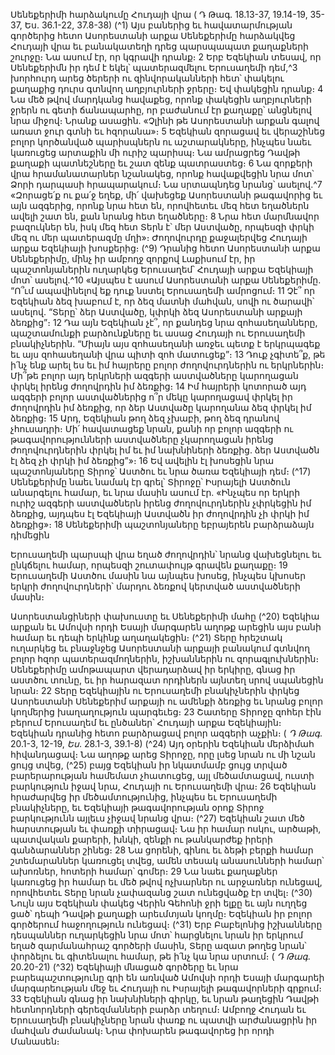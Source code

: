 
Սենեքերիմի հարձակումը Հուդայի վրա
( Դ Թագ. 18.13-37, 19.14-19, 35-37, Ես. 36.1-22, 37.8-38)
(^1) Այս բաներից եւ հավատարմության գործերից հետո Ասորեստանի արքա Սենեքերիմը հարձակվեց Հուդայի վրա եւ
բանակատեղի դրեց պարսպապատ քաղաքների շուրջը։ Նա ասում էր, որ կգրավի դրանք։ 2 Երբ Եզեկիան տեսավ, որ
Սենեքերիմն իր դեմ է եկել՝ պատերազմելու Երուսաղեմի դեմ,^3 խորհուրդ արեց ծերերի ու զինվորականների հետ՝
փակելու քաղաքից դուրս գտնվող աղբյուրների ջրերը։ Եվ փակեցին դրանք։ 4 Նա մեծ թվով մարդկանց հավաքեց, որոնք
փակեցին աղբյուրների ջրերն ու գետի ճանապարհը, որ բաժանում էր քաղաքը՝ անցնելով նրա միջով։ Նրանք ասացին.
«Չլինի թե Ասորեստանի արքան գալով առատ ջուր գտնի եւ հզորանա»։ 5 Եզեկիան զորացավ եւ վերաշինեց բոլոր
կործանված պարիսպներն ու աշտարակները, ինչպես նաեւ կառուցեց արտաքին մի ուրիշ պարիսպ։ Նա ամրացրեց
Դավթի քաղաքի պատնեշները եւ շատ զենք պատրաստեց։ 6 Նա զորքերի վրա հրամանատարներ նշանակեց, որոնք
հավաքվեցին նրա մոտ՝ Ձորի դարպասի հրապարակում։ Նա սրտապնդեց նրանց՝ ասելով.^7 «Զորացե՛ք ու քա՛ջ եղեք, մի՛
վախեցեք Ասորեստանի թագավորից եւ այն ազգերից, որոնք նրա հետ են, որովհետեւ մեզ հետ եղածներն ավելի շատ են,
քան նրանց հետ եղածները։ 8 Նրա հետ մարմնավոր բազուկներ են, իսկ մեզ հետ Տերն է՝ մեր Աստվածը, որպեսզի փրկի
մեզ ու մեր պատերազմը մղի»։ Ժողովուրդը քաջալերվեց Հուդայի արքա Եզեկիայի խոսքերից։
(^9) Դրանից հետո Ասորեստանի արքա Սենեքերիմը, մինչ իր ամբողջ զորքով Լաքիսում էր, իր պաշտոնյաներին
ուղարկեց Երուսաղեմ՝ Հուդայի արքա Եզեկիայի մոտ՝ ասելով.^10 «Այսպես է ասում Ասորեստանի արքա Սենեքերիմը.
“Ո՞ւմ ապավինելով եք դուք նստել Երուսաղեմի ամրոցում։ 11 Չէ՞ որ Եզեկիան ձեզ խաբում է, որ ձեզ մատնի մահվան,
սովի ու ծարավի՝ ասելով. “Տերը՝ ձեր Աստվածը, կփրկի ձեզ Ասորեստանի արքայի ձեռքից”։ 12 Դա այն Եզեկիան չէ՞, որ
քանդեց նրա զոհասեղանները, պաշտամունքի բարձունքները եւ ասաց Հուդայի ու Երուսաղեմի բնակիչներին. “Միայն
այս զոհասեղանի առջեւ պետք է երկրպագեք եւ այս զոհասեղանի վրա պիտի զոհ մատուցեք”։ 13 Դուք չգիտե՞ք, թե ի՛նչ
ենք արել ես եւ իմ հայրերը բոլոր ժողովուրդներին ու երկրներին։ Մի՞թե բոլոր այդ երկրների ազգերի աստվածները
կարողացան փրկել իրենց ժողովրդին իմ ձեռքից։ 14 Իմ հայրերի կոտորած այդ ազգերի բոլոր աստվածներից ո՞ր մեկը
կարողացավ փրկել իր ժողովրդին իմ ձեռքից, որ ձեր Աստվածը կարողանա ձեզ փրկել իմ ձեռքից։ 15 Արդ, Եզեկիան թող
ձեզ չխաբի, թող ձեզ դրանով չհուսադրի։ Մի՛ հավատացեք նրան, քանի որ բոլոր ազգերի ու թագավորությունների
աստվածները չկարողացան իրենց ժողովուրդներին փրկել իմ եւ իմ նախնիների ձեռքից. ձեր Աստվածն էլ ձեզ չի փրկի
իմ ձեռքից”»։ 16 Եվ ավելին էլ խոսեցին նրա պաշտոնյաները Տիրոջ՝ Աստծու եւ նրա ծառա Եզեկիայի դեմ։
(^17) Սենեքերիմը նաեւ նամակ էր գրել՝ Տիրոջը՝ Իսրայելի Աստծուն անարգելու համար, եւ նրա մասին ասում էր.
«Ինչպես որ երկրի ուրիշ ազգերի աստվածներն իրենց ժողովուրդներին չփրկեցին իմ ձեռքից, այդպես էլ Եզեկիայի
Աստվածն իր ժողովրդին չի փրկի իմ ձեռքից»։ 18 Սենեքերիմի պաշտոնյաները եբրայերեն բարձրաձայն դիմեցին


Երուսաղեմի պարսպի վրա եղած ժողովրդին՝ նրանց վախեցնելու եւ ընկճելու համար, որպեսզի շուտափույթ գրավեն
քաղաքը։ 19 Երուսաղեմի Աստծու մասին նա այնպես խոսեց, ինչպես կխոսեր երկրի ժողովուրդների՝ մարդու ձեռքով
կերտված աստվածների մասին։

Ասորեստանցիների փախուստը եւ Սենեքերիմի մահը
(^20) Եզեկիա արքան եւ Ամովսի որդի Եսայի մարգարեն աղոթք արեցին այս բանի համար եւ դեպի երկինք աղաղակեցին։
(^21) Տերը հրեշտակ ուղարկեց եւ բնաջնջեց Ասորեստանի արքայի բանակում գտնվող բոլոր հզոր պատերազմողներին,
իշխաններին ու զորագլուխներին։ Սենեքերիմը ամոթապարտ վերադարձավ իր երկիրը, գնաց իր աստծու տունը, եւ իր
հարազատ որդիներն այնտեղ սրով սպանեցին նրան։ 22 Տերը Եզեկիային ու Երուսաղեմի բնակիչներին փրկեց
Ասորեստանի Սենեքերիմ արքայի ու ամենքի ձեռքից եւ նրանց բոլոր կողմերից խաղաղություն պարգեւեց։ 23 Շատերը
Տիրոջը զոհեր էին բերում Երուսաղեմ եւ ընծաներ՝ Հուդայի արքա Եզեկիային։ Եզեկիան դրանից հետո բարձրացավ
բոլոր ազգերի աչքին։
( _Դ Թագ_. 20.1-3, 12-19, _Ես_. 28.1-3, 39.1-8)
(^24) Այդ օրերին Եզեկիան մերձիմահ հիվանդացավ։ Նա աղոթք արեց Տիրոջը, որը լսեց նրան ու մի նշան ցույց տվեց,
(^25) բայց Եզեկիան իր նկատմամբ ցույց տրված բարերարության համեմատ չհատուցեց, այլ մեծամտացավ, ուստի
բարկություն իջավ նրա, Հուդայի ու Երուսաղեմի վրա։ 26 Եզեկիան հրաժարվեց իր մեծամտությունից, ինչպես եւ
Երուսաղեմի բնակիչները, եւ Եզեկիայի թագավորության օրոք Տիրոջ բարկությունն այլեւս չիջավ նրանց վրա։
(^27) Եզեկիան շատ մեծ հարստության եւ փառքի տիրացավ։ Նա իր համար ոսկու, արծաթի, պատվական քարերի,
խնկի, զենքի ու թանկարժեք իրերի գանձարաններ շինեց։ 28 Նա ցորենի, գինու եւ ձեթի բերքի համար շտեմարաններ
կառուցել տվեց, ամեն տեսակ անասունների համար՝ ախոռներ, հոտերի համար՝ գոմեր։ 29 Նա նաեւ քաղաքներ կառուցեց
իր համար եւ մեծ թվով ոչխարներ ու արջառներ ունեցավ, որովհետեւ Տերը նրան չափազանց շատ ունեցվածք էր տվել։
(^30) Նույն այս Եզեկիան փակեց Վերին Գեհոնի ջրի ելքը եւ այն ուղղեց ցած՝ դեպի Դավթի քաղաքի արեւմտյան կողմը։
Եզեկիան իր բոլոր գործերում հաջողություն ունեցավ։
(^31) Երբ Բաբելոնից իշխանները դեսպաններ ուղարկեցին նրա մոտ՝ հարցնելու նրան իր երկրում եղած զարմանահրաշ
գործերի մասին, Տերը ազատ թողեց նրան՝ փորձելու եւ գիտենալու համար, թե ի՛նչ կա նրա սրտում։
( _Դ Թագ_. 20.20-21)
(^32) Եզեկիայի մնացած գործերը եւ նրա բարեպաշտությունը գրի են առնված Ամովսի որդի Եսայի մարգարեի
մարգարեության մեջ եւ Հուդայի ու Իսրայելի թագավորների գրքում։ 33 Եզեկիան գնաց իր նախնիների գիրկը, եւ նրան
թաղեցին Դավթի հետնորդների գերեզմանների բարձր տեղում։ Ամբողջ Հուդան եւ Երուսաղեմի բնակիչները նրան
փառք ու պատվի արժանացրին իր մահվան ժամանակ։
Նրա փոխարեն թագավորեց իր որդի Մանասեն։

